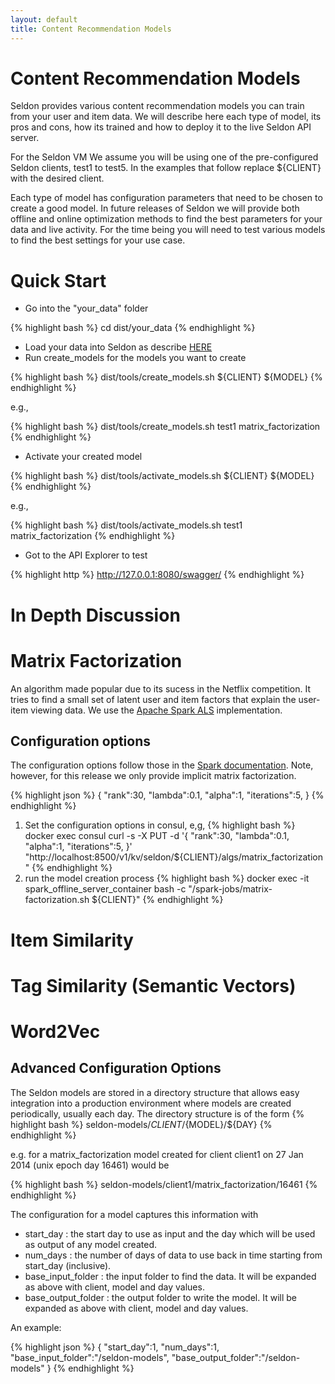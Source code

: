 ```yaml
---
layout: default
title: Content Recommendation Models
---
```


# Content Recommendation Models
Seldon provides various content recommendation models you can train from your user and item data. We will describe here each type of model, its pros and cons, how its trained and how to deploy it to the live Seldon API server.

For the Seldon VM We assume you will be using one of the pre-configured Seldon clients, test1 to test5. In the examples that follow replace ${CLIENT} with the desired client.

Each type of model has configuration parameters that need to be chosen to create a good model. In future releases of Seldon we will provide both offline and online optimization methods to find the best parameters for your data and live activity. For the time being you will need to test various models to find the best settings for your use case.

# Quick Start

 * Go into the "your_data" folder

{% highlight bash %}
cd dist/your_data
{% endhighlight %}
 * Load your data into Seldon as describe [HERE]()
 * Run create_models for the models you want to create

{% highlight bash %}
dist/tools/create_models.sh ${CLIENT} ${MODEL}
{% endhighlight %}

e.g.,

{% highlight bash %}
dist/tools/create_models.sh test1 matrix_factorization
{% endhighlight %}

 * Activate your created model

{% highlight bash %}
dist/tools/activate_models.sh ${CLIENT} ${MODEL}
{% endhighlight %}

e.g.,

{% highlight bash %}
dist/tools/activate_models.sh test1 matrix_factorization
{% endhighlight %}

 * Got to the API Explorer to test

{% highlight http %}
http://127.0.0.1:8080/swagger/
{% endhighlight %}

# In Depth Discussion

# Matrix Factorization
An algorithm made popular due to its sucess in the Netflix competition. It tries to find a small set of latent user and item factors that explain the user-item viewing data. We use the [Apache Spark ALS](https://spark.apache.org/docs/latest/mllib-collaborative-filtering.html) implementation.

## Configuration options

The configuration options follow those in the [Spark documentation](https://spark.apache.org/docs/latest/mllib-collaborative-filtering.html). Note, however, for this release we only provide implicit matrix factorization.

 {% highlight json %}
   {
   "rank":30, 
   "lambda":0.1, 
   "alpha":1, 
   "iterations":5,
   }
  {% endhighlight %}	

 1. Set the configuration options in consul, e,g,
 {% highlight bash %}
    docker exec consul curl -s -X PUT -d 
    '{
       "rank":30, 
       "lambda":0.1, 
       "alpha":1, 
       "iterations":5,
     }' 
   "http://localhost:8500/v1/kv/seldon/${CLIENT}/algs/matrix_factorization"
  {% endhighlight %}	
 1. run the model creation process
 {% highlight bash %}
    docker exec -it spark_offline_server_container bash -c "/spark-jobs/matrix-factorization.sh ${CLIENT}"
  {% endhighlight %}	

# Item Similarity

# Tag Similarity (Semantic Vectors)

# Word2Vec

## Advanced Configuration Options
The Seldon models are stored in a directory structure that allows easy integration into a production environment where models are created periodically, usually each day. The directory structure is of the form
 {% highlight bash %}
    seldon-models/${CLIENT}/${MODEL}/${DAY}
 {% endhighlight %}
	
e.g. for a matrix_factorization model created for client client1 on 27 Jan 2014 (unix epoch day 16461) would be 

 {% highlight bash %}
    seldon-models/client1/matrix_factorization/16461
 {% endhighlight %}

 The configuration for a model captures this information with
 
 * start_day : the start day to use as input and the day which will be used as output of any model created.
 * num_days : the number of days of data to use back in time starting from start_day (inclusive).
 * base_input_folder : the input folder to find the data. It will be expanded as above with client, model and day values.
 * base_output_folder : the output folder to write the model. It will be expanded as above with client, model and day values.

An example:

 {% highlight json %}
   {
   "start_day":1, 
   "num_days":1, 
   "base_input_folder":"/seldon-models", 
   "base_output_folder":"/seldon-models"
   }
  {% endhighlight %}	


